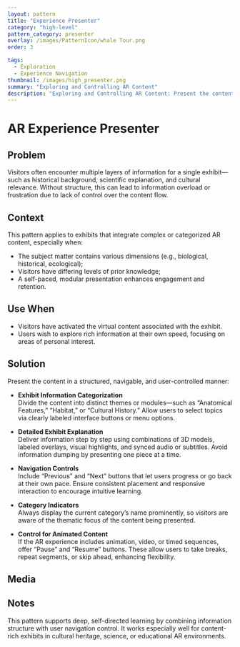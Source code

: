 ```yaml
---
layout: pattern
title: "Experience Presenter"
category: "high-level"
pattern_category: presenter
overlay: /images/PatternIcon/whale Tour.png
order: 3

tags:
  - Exploration
  - Experience Navigation
thumbnail: /images/high_presenter.png
summary: "Exploring and Controlling AR Content"
description: "Exploring and Controlling AR Content: Present the content in a structured, navigable, and user-controlled manner."
---
```


# AR Experience Presenter

## Problem
Visitors often encounter multiple layers of information for a single exhibit—such as historical background, scientific explanation, and cultural relevance. Without structure, this can lead to information overload or frustration due to lack of control over the content flow.

## Context
This pattern applies to exhibits that integrate complex or categorized AR content, especially when:
- The subject matter contains various dimensions (e.g., biological, historical, ecological);
- Visitors have differing levels of prior knowledge;
- A self-paced, modular presentation enhances engagement and retention.

## Use When
- Visitors have activated the virtual content associated with the exhibit.
- Users wish to explore rich information at their own speed, focusing on areas of personal interest.

## Solution
Present the content in a structured, navigable, and user-controlled manner:

- **Exhibit Information Categorization**  
  Divide the content into distinct themes or modules—such as “Anatomical Features,” “Habitat,” or “Cultural History.” Allow users to select topics via clearly labeled interface buttons or menu options.

- **Detailed Exhibit Explanation**  
  Deliver information step by step using combinations of 3D models, labeled overlays, visual highlights, and synced audio or subtitles. Avoid information dumping by presenting one piece at a time.

- **Navigation Controls**  
  Include “Previous” and “Next” buttons that let users progress or go back at their own pace. Ensure consistent placement and responsive interaction to encourage intuitive learning.

- **Category Indicators**  
  Always display the current category’s name prominently, so visitors are aware of the thematic focus of the content being presented.

- **Control for Animated Content**  
  If the AR experience includes animation, video, or timed sequences, offer “Pause” and “Resume” buttons. These allow users to take breaks, repeat segments, or skip ahead, enhancing flexibility.

## Media


## Notes
This pattern supports deep, self-directed learning by combining information structure with user navigation control. It works especially well for content-rich exhibits in cultural heritage, science, or educational AR environments.
